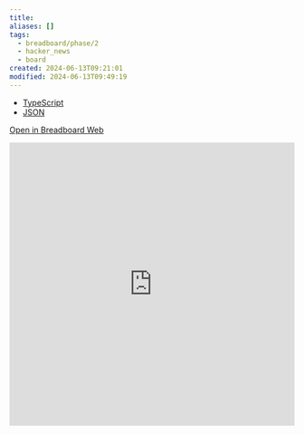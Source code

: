 ```yaml
---
title:
aliases: []
tags:
  - breadboard/phase/2
  - hacker_news
  - board
created: 2024-06-13T09:21:01
modified: 2024-06-13T09:49:19
---
```


- [TypeScript](https://github.com/breadboard-ai/breadboard/blob/main/packages/example-boards/src/boards/hacker-news-firebase-story-from-id.ts)
- [JSON](https://github.com/breadboard-ai/breadboard/blob/main/packages/visual-editor/public/graphs/hacker-news-firebase-story-from-id.json)

[Open in Breadboard Web](https://breadboard-ai.web.app/?board=https://raw.githubusercontent.com/breadboard-ai/breadboard/main/packages/breadboard-web/public/graphs/hacker-news-algolia-story-from-id.json)

<iframe src="https://breadboard-ai.web.app/?board=https://raw.githubusercontent.com/breadboard-ai/breadboard/main/packages/breadboard-web/public/graphs/hacker-news-algolia-story-from-id.json&embed" style="width: 100%; height: 500px; border: 0;"></iframe>
